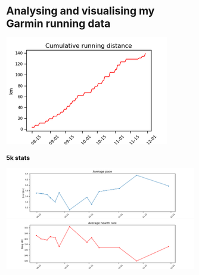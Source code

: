 # Analysing and visualising my Garmin running data

![cumulative running distance](https://github.com/rluyck/running/blob/main/images/cumulative_distance.png)

### 5k stats
![avg pace](https://github.com/rluyck/running/blob/main/images/avg_pace.png)
![avg hr](https://github.com/rluyck/running/blob/main/images/avg_hr.png)
